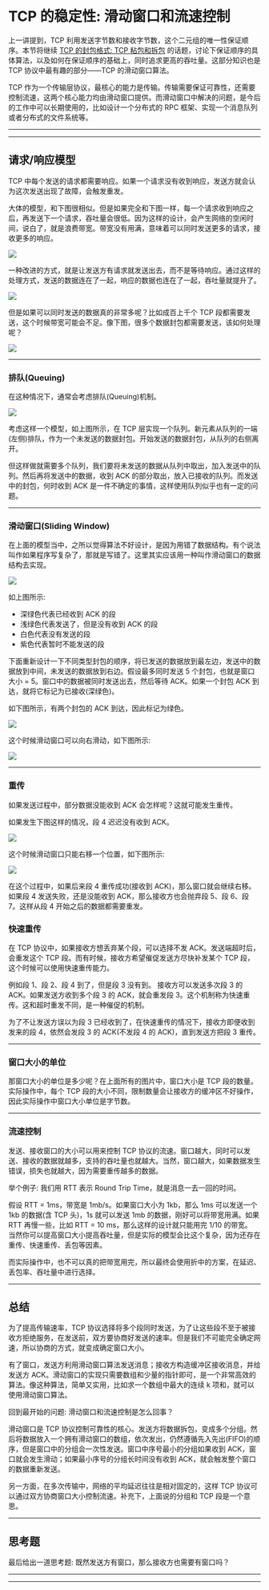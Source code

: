 # TCP 的稳定性: 滑动窗口和流速控制

上一讲提到，TCP 利用发送字节数和接收字节数，这个二元组的唯一性保证顺序。本节将继续 [TCP 的封包格式: TCP 粘包和拆包](lecture_3.md)
的话题，讨论下保证顺序的具体算法，以及如何在保证顺序的基础上，同时追求更高的吞吐量。这部分知识也是 TCP 协议中最有趣的部分——TCP 的滑动窗口算法。

TCP 作为一个传输层协议，最核心的能力是传输。传输需要保证可靠性，还需要控制流速，这两个核心能力均由滑动窗口提供。而滑动窗口中解决的问题，是今后的工作中可以长期使用的，比如设计一个分布式的 RPC
框架、实现一个消息队列或者分布式的文件系统等。

---
---

## 请求/响应模型

TCP 中每个发送的请求都需要响应。如果一个请求没有收到响应，发送方就会认为这次发送出现了故障，会触发重发。

大体的模型，和下图很相似。但是如果完全和下图一样，每一个请求收到响应之后，再发送下一个请求，吞吐量会很低。因为这样的设计，会产生网络的空闲时间，说白了，就是浪费带宽。带宽没有用满，意味着可以同时发送更多的请求，接收更多的响应。

![](../../images/module_1/4_1.png)

一种改进的方式，就是让发送方有请求就发送出去，而不是等待响应。通过这样的处理方式，发送的数据连在了一起，响应的数据也连在了一起，吞吐量就提升了。

![](../../images/module_1/4_2.png)

但是如果可以同时发送的数据真的非常多呢？比如成百上千个 TCP 段都需要发送，这个时候带宽可能会不足。像下图，很多个数据封包都需要发送，该如何处理呢？

![](../../images/module_1/4_3.png)

---

### 排队(Queuing)

在这种情况下，通常会考虑排队(Queuing)机制。

![](../../images/module_1/4_4.png)

考虑这样一个模型，如上图所示，在 TCP 层实现一个队列。新元素从队列的一端(左侧)排队，作为一个未发送的数据封包。开始发送的数据封包，从队列的右侧离开。

但这样做就需要多个队列，我们要将未发送的数据从队列中取出，加入发送中的队列。然后再将发送中的数据，收到 ACK 的部分取出，放入已接收的队列。而发送中的封包，何时收到 ACK 是一件不确定的事情，这样使用队列似乎也有一定的问题。

---

### 滑动窗口(Sliding Window)

在上面的模型当中，之所以觉得算法不好设计，是因为用错了数据结构。有个说法叫作如果程序写复杂了，那就是写错了。这里其实应该用一种叫作滑动窗口的数据结构去实现。

![](../../images/module_1/4_5.png)

如上图所示:

* 深绿色代表已经收到 ACK 的段
* 浅绿色代表发送了，但是没有收到 ACK 的段
* 白色代表没有发送的段
* 紫色代表暂时不能发送的段

下面重新设计一下不同类型封包的顺序，将已发送的数据放到最左边，发送中的数据放到中间，未发送的数据放到右边。假设最多同时发送 5 个封包，也就是窗口大小 = 5。窗口中的数据被同时发送出去，然后等待 ACK。如果一个封包 ACK
到达，就将它标记为已接收(深绿色)。

如下图所示，有两个封包的 ACK 到达，因此标记为绿色。

![](../../images/module_1/4_6.png)

这个时候滑动窗口可以向右滑动，如下图所示:

![](../../images/module_1/4_7.png)

---

### 重传

如果发送过程中，部分数据没能收到 ACK 会怎样呢？这就可能发生重传。

如果发生下图这样的情况，段 4 迟迟没有收到 ACK。

![](../../images/module_1/4_8.png)

这个时候滑动窗口只能右移一个位置，如下图所示:

![](../../images/module_1/4_9.png)

在这个过程中，如果后来段 4 重传成功(接收到 ACK)，那么窗口就会继续右移。如果段 4 发送失败，还是没能收到 ACK，那么接收方也会抛弃段 5、段 6、段 7。这样从段 4 开始之后的数据都需要重发。

### 快速重传

在 TCP 协议中，如果接收方想丢弃某个段，可以选择不发 ACK。发送端超时后，会重发这个 TCP 段。而有时候，接收方希望催促发送方尽快补发某个 TCP 段，这个时候可以使用快速重传能力。

例如段 1、段 2、段 4 到了，但是段 3 没有到。 接收方可以发送多次段 3 的 ACK。如果发送方收到多个段 3 的 ACK，就会重发段 3。这个机制称为快速重传。这和超时重发不同，是一种催促的机制。

为了不让发送方误以为段 3 已经收到了，在快速重传的情况下，接收方即便收到发来的段 4，依然会发段 3 的 ACK(不发段 4 的 ACK)，直到发送方把段 3 重传。

---

### 窗口大小的单位

那窗口大小的单位是多少呢？在上面所有的图片中，窗口大小是 TCP 段的数量。实际操作中，每个 TCP 段的大小不同，限制数量会让接收方的缓冲区不好操作，因此实际操作中窗口大小单位是字节数。

---

### 流速控制

发送、接收窗口的大小可以用来控制 TCP 协议的流速。窗口越大，同时可以发送、接收的数据就越多，支持的吞吐量也就越大。当然，窗口越大，如果数据发生错误，损失也就越大，因为需要重传越多的数据。

举个例子: 我们用 RTT 表示 Round Trip Time，就是消息一去一回的时间。

假设 RTT = 1ms，带宽是 1mb/s。如果窗口大小为 1kb，那么 1ms 可以发送一个 1kb 的数据(含 TCP 头)，1s 就可以发送 1mb 的数据，刚好可以将带宽用满。如果 RTT 再慢一些，比如 RTT = 10
ms，那么这样的设计就只能用完 1/10 的带宽。 当然你可以提高窗口大小提高吞吐量，但是实际的模型会比这个复杂，因为还存在重传、快速重传、丢包等因素。

而实际操作中，也不可以真的把带宽用完，所以最终会使用折中的方案，在延迟、丢包率、吞吐量中进行选择。

---

## 总结

为了提高传输速率，TCP 协议选择将多个段同时发送，为了让这些段不至于被接收方拒绝服务，在发送前，双方要协商好发送的速率。但是我们不可能完全确定网速，所以协商的方式，就变成确定窗口大小。

有了窗口，发送方利用滑动窗口算法发送消息；接收方构造缓冲区接收消息，并给发送方 ACK。滑动窗口的实现只需要数组和少量的指针即可，是一个非常高效的算法。像这种算法，简单又实用，比如求一个数组中最大的连续 k 项和，就可以使用滑动窗口算法。

回到最开始的问题: 滑动窗口和流速控制是怎么回事？

滑动窗口是 TCP 协议控制可靠性的核心。发送方将数据拆包，变成多个分组。然后将数据放入一个拥有滑动窗口的数组，依次发出，仍然遵循先入先出(FIFO)的顺序，但是窗口中的分组会一次性发送。窗口中序号最小的分组如果收到
ACK，窗口就会发生滑动；如果最小序号的分组长时间没有收到 ACK，就会触发整个窗口的数据重新发送。

另一方面，在多次传输中，网络的平均延迟往往是相对固定的，这样 TCP 协议可以通过双方协商窗口大小控制流速。补充下，上面说的分组和 TCP 段是一个意思。

---

## 思考题

最后给出一道思考题: 既然发送方有窗口，那么接收方也需要有窗口吗？

---
---

